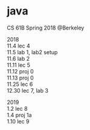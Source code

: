 # java
CS 61B Spring 2018 @Berkeley 

2018  
11.4 lec 4  
11.5 lab 1, lab2 setup  
11.6 lab 2   
11.11 lec 5  
11.12 proj 0  
11.13 proj 0  
11.25 lec 6  
12.30 lec 7, lab 3  

2019  
1.2 lec 8  
1.4 proj 1a  
1.10 lec 9
